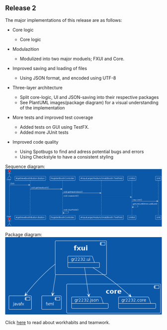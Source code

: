 ## Release 2

The major implementations of this release are as follows:
- Core logic
    - Core logic

- Modulazition 
    - Modulized into two major moduels; FXUI and Core. 

- Improved saving and loading of files
    - Using JSON format, and encoded using UTF-8

- Three-layer architecture 
    - Split core-logic, UI and JSON-saving into their respective packages
    - See PlantUML images(package diagram) for a visual understanding of the implementation


- More tests and improved test coverage
    - Added tests on GUI using TestFX. 
    - Added more JUnit tests

- Improved code quality 
    - Using Spotbugs to find and adress potential bugs and errors
    - Using Checkstyle to have a consistent styling

Sequence diagram:
![Sequence diagram](./SequenceDiagram.png)

Package diagram:
![Package diagram](./packageDiagram.png)


Click [here](./workhabits.md) to read about workhabits and teamwork.